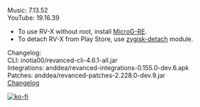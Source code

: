 Music: 7.13.52  
YouTube: 19.16.39  
- To use RV-X without root, install [MicroG-RE](https://github.com/WSTxda/MicroG-RE/releases/latest).  
- To detach RV-X from Play Store, use [zygisk-detach](https://github.com/j-hc/zygisk-detach) module.  

Changelog:  
CLI: inotia00/revanced-cli-4.6.1-all.jar  
Integrations: anddea/revanced-integrations-0.155.0-dev.6.apk  
Patches: anddea/revanced-patches-2.228.0-dev.9.jar  
[Changelog](https://github.com/anddea/revanced-patches/releases/tag/vdev.9)  
  
[![ko-fi](https://ko-fi.com/img/githubbutton_sm.svg)](https://ko-fi.com/W7W8VRK0S)  
